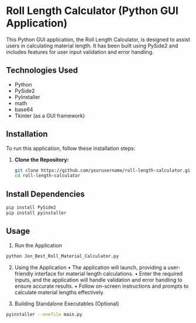 # Roll Length Calculator (Python GUI Application)
This Python GUI application, the Roll Length Calculator, is designed to assist users in calculating material length. It has been built using PySide2 and includes features for user input validation and error handling.

## Technologies Used
- Python
- PySide2
- PyInstaller
- math
- base64
- Tkinter (as a GUI framework)

## Installation
To run this application, follow these installation steps:

1. **Clone the Repository:**
   ```bash
   git clone https://github.com/yourusername/roll-length-calculator.git
   cd roll-length-calculator
   ```
## Install Dependencies
```bash
pip install PySide2
pip install pyinstaller
```
## Usage

1. Run the Application
```bash
python Jon_Best_Roll_Material_Calculator.py
```
2. Using the Application
  • The application will launch, providing a user-friendly interface for material length calculations.
  • Enter the required inputs, and the application will handle validation and error handling to ensure accurate results.
  • Follow on-screen instructions and prompts to calculate material lengths effectively.

3. Building Standalone Executables (Optional)
```bash
pyinstaller --onefile main.py
```



